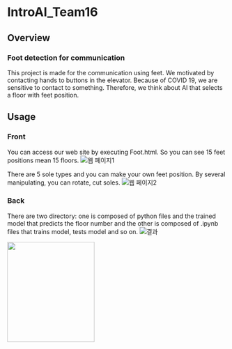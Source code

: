 # IntroAI_Team16
## Overview
### Foot detection for communication
This project is made for the communication using feet. 
We motivated by contacting hands to buttons in the elevator. Because of COVID 19, we are sensitive to contact to something. Therefore, we think about AI that selects a floor with feet position.

## Usage
### Front
You can access our web site by executing Foot.html. So you can see 15 feet positions mean 15 floors.
![웹 페이지1](https://user-images.githubusercontent.com/69745143/101984126-bef54880-3cc2-11eb-8f8a-0041143b1ab9.png)

There are 5 sole types and you can make your own feet position. By several manipulating, you can rotate, cut soles.
![웹 페이지2](https://user-images.githubusercontent.com/69745143/101984181-201d1c00-3cc3-11eb-9942-52bb463cf14c.png)

### Back
There are two directory: one is composed of python files and the trained model that predicts the floor number and the other is composed of .ipynb files that trains model, tests model and so on.
![결과](https://user-images.githubusercontent.com/69745143/101984427-c87fb000-3cc4-11eb-8b55-6a0618c92b1b.PNG)

<img src="https://user-images.githubusercontent.com/69745143/101984427-c87fb000-3cc4-11eb-8b55-6a0618c92b1b.PNG"  width="200" height="230">
